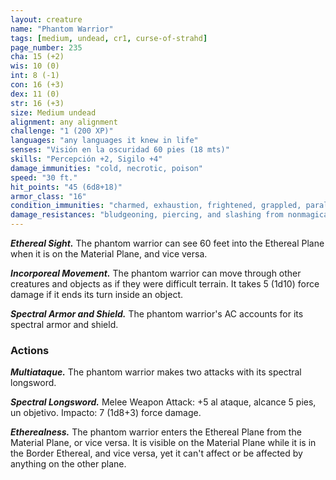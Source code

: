 ```yaml
---
layout: creature
name: "Phantom Warrior"
tags: [medium, undead, cr1, curse-of-strahd]
page_number: 235
cha: 15 (+2)
wis: 10 (0)
int: 8 (-1)
con: 16 (+3)
dex: 11 (0)
str: 16 (+3)
size: Medium undead
alignment: any alignment
challenge: "1 (200 XP)"
languages: "any languages it knew in life"
senses: "Visión en la oscuridad 60 pies (18 mts)"
skills: "Percepción +2, Sigilo +4"
damage_immunities: "cold, necrotic, poison"
speed: "30 ft."
hit_points: "45 (6d8+18)"
armor_class: "16"
condition_immunities: "charmed, exhaustion, frightened, grappled, paralyzed, petrified, poisoned, prone, restrained"
damage_resistances: "bludgeoning, piercing, and slashing from nonmagical attacks"
---
```


***Ethereal Sight.*** The phantom warrior can see 60 feet into the Ethereal Plane when it is on the Material Plane, and vice versa.

***Incorporeal Movement.*** The phantom warrior can move through other creatures and objects as if they were difficult terrain. It takes 5 (1d10) force damage if it ends its turn inside an object.

***Spectral Armor and Shield.*** The phantom warrior's AC accounts for its spectral armor and shield.

### Actions

***Multiataque.*** The phantom warrior makes two attacks with its spectral longsword.

***Spectral Longsword.*** Melee Weapon Attack: +5 al ataque, alcance 5 pies, un objetivo. Impacto: 7 (1d8+3) force damage.

***Etherealness.*** The phantom warrior enters the Ethereal Plane from the Material Plane, or vice versa. It is visible on the Material Plane while it is in the Border Ethereal, and vice versa, yet it can't affect or be affected by anything on the other plane.